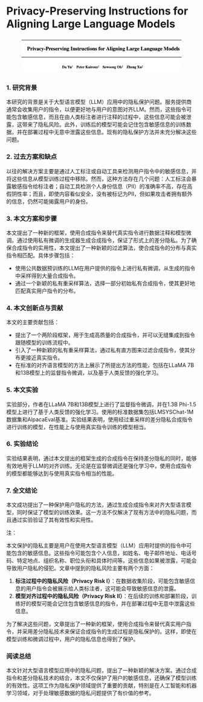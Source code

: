 # Privacy-Preserving Instructions for Aligning Large Language Models

<figure><img src="../.gitbook/assets/image (2) (1) (1) (1) (1) (1) (1) (1) (1) (1) (1) (1) (1) (1) (1) (1) (1) (1) (1) (1) (1) (1) (1) (1) (1) (1) (1) (1) (1) (1) (1).png" alt=""><figcaption></figcaption></figure>

##

### 1. 研究背景

本研究的背景是关于大型语言模型（LLM）应用中的隐私保护问题。服务提供商通常会收集用户的指令，以便更好地与用户的意图对齐LLM。然而，这些指令可能包含敏感信息，而且在由人类标注者进行注释的过程中，这些信息可能会被泄露，这带来了隐私风险。此外，训练后的模型可能会记住包含敏感信息的训练数据，并在部署过程中无意中泄露这些信息。现有的隐私保护方法并未充分解决这些问题。

### 2. 过去方案和缺点

以往的解决方案主要是通过人工标注或自动工具来检测用户指令中的敏感信息，并将这些信息从模型训练过程中移除。然而，这种方法存在几个问题：人工标注会暴露敏感指令给标注者；自动工具检测个人身份信息（PII）的准确率不高，存在高假阴性率；而且，即使内容看似安全，没有被标记为PII，但如果攻击者拥有额外的信息，仍然可能揭露用户的身份。

### 3. 本文方案和步骤

本文提出了一种新的框架，使用合成指令来替代真实指令进行数据注释和模型微调。通过使用私有微调的生成器生成合成指令，保证了形式上的差分隐私。为了确保合成指令的实用性，本文提出了一种新颖的过滤算法，使合成指令的分布与真实指令相匹配。具体步骤包括：

* 使用公共数据预训练的LLM在用户提供的指令上进行私有微调，从生成的指令中采样得到大量合成指令。
* 通过一个新颖的私有重采样算法，选择一部分初始私有合成指令，使其更好地匹配真实用户指令的分布。

### 4. 本文创新点与贡献

本文的主要贡献包括：

* 提出了一个两阶段框架，用于生成高质量的合成指令，并可以无缝集成到指令跟随模型的训练流程中。
* 引入了一种新颖的私有重采样算法，通过私有直方图来过滤合成指令，使其分布更接近真实指令。
* 在标准的对齐语言模型的方法上展示了所提出方法的性能，包括在LLaMA 7B和13B模型上的监督指令微调，以及基于人类反馈的强化学习。

### 5. 本文实验

实验部分，作者在LLaMA 7B和13B模型上进行了监督指令微调，并在1.3B Phi-1.5模型上进行了基于人类反馈的强化学习。使用的标准数据集包括LMSYSChat-1M数据集和AlpacaEval基准。实验结果表明，使用经过重采样的差分隐私合成指令进行训练的模型，在性能上与使用真实指令训练的模型相当。

### 6. 实验结论

实验结果表明，通过本文提出的框架生成的合成指令在保持差分隐私的同时，能够有效地用于LLM的对齐训练。无论是在监督微调还是强化学习中，使用合成指令的模型都能够达到与使用真实指令相当的性能。

### 7. 全文结论

本文成功提出了一种保护用户隐私的方法，通过生成合成指令来对齐大型语言模型，同时保证了模型的训练效果。这一方法不仅解决了现有方法中的隐私问题，而且通过实验验证了其有效性和实用性。



注：

本文保护的隐私主要是用户在使用大型语言模型（LLM）应用时提供的指令中可能包含的敏感信息。这些指令可能包含个人信息，如姓名、电子邮件地址、电话号码、特定地点、组织名称、职位头衔和具体时间等。这些信息如果被泄露，可能会导致用户隐私的侵犯。文章中提到的隐私风险主要有两个方面：

1. **标注过程中的隐私风险（Privacy Risk I）**：在数据收集阶段，可能包含敏感信息的用户指令会被展示给人类标注者，这可能会导致敏感信息的泄露。
2. **模型对齐过程中的隐私风险（Privacy Risk II）**：在后续的训练和部署阶段，训练好的模型可能会记住包含敏感信息的指令，并在部署过程中无意中泄露这些信息。

为了解决这些问题，文章提出了一种新的框架，使用合成指令来替代真实用户指令，并采用差分隐私技术来保证合成指令的生成过程是隐私保护的。这样，即使在模型训练和微调过程中，用户的隐私信息也得到了保护。





### 阅读总结

本文针对大型语言模型应用中的隐私问题，提出了一种新颖的解决方案。通过合成指令和差分隐私技术的结合，本文不仅保护了用户的敏感信息，还确保了模型训练的有效性。这项工作为隐私保护领域提供了重要的贡献，特别是在人工智能和机器学习领域，对于处理敏感数据的隐私问题提供了有价值的参考。
